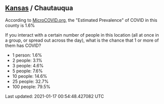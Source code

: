 
## [Kansas](/united-states/kansas) / Chautauqua

According to [MicroCOVID.org](http://microcovid.org),
the "Estimated Prevalence" of COVID in this county is 1.6%

If you interact with a certain number of people in this location
(all at once in a group, or spread out across the day), what is the chance that
1 or more of them has COVID?

- 1 person: 1.6%
- 2 people: 3.1%
- 3 people: 4.6%
- 5 people: 7.6%
- 10 people: 14.6%
- 25 people: 32.7%
- 100 people: 79.5%

Last updated: 2021-01-17 00:54:48.427082 UTC
